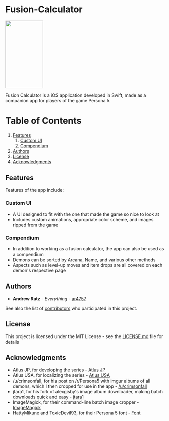 # Fusion-Calculator

<img src="https://github.com/ar4757/Fusion-Calculator/blob/master/GitHub%20Images/demo.gif?raw=true" width="120" height="213">

Fusion Calculator is a iOS application developed in Swift, made as a companion app for players of the game Persona 5.

# Table of Contents
1. [Features](#Features)
    1. [Custom UI](#Custom-UI)
    2. [Compendium](#Compendium)
2. [Authors](#Authors)
3. [License](#License)
4. [Acknowledgments](#Acknowledgments)

<a name="Features"></a>
## Features

Features of the app include:

<a name="Custom-UI"></a>
### Custom UI

* A UI designed to fit with the one that made the game so nice to look at
* Includes custom animations, appropriate color scheme, and images ripped from the game

<a name="Compendium"></a>
### Compendium

* In addition to working as a fusion calculator, the app can also be used as a compendium
* Demons can be sorted by Arcana, Name, and various other methods
* Aspects such as level-up moves and item drops are all covered on each demon's respective page

<a name="Authors"></a>
## Authors

* **Andrew Ratz** - *Everything* - [ar4757](https://github.com/ar4757)

See also the list of [contributors](https://github.com/ar4757/Fusion-Calculator/contributors) who participated in this project.

<a name="License"></a>
## License

This project is licensed under the MIT License - see the [LICENSE.md](LICENSE.md) file for details

<a name="Acknowledgments"></a>
## Acknowledgments

* Atlus JP, for developing the series - [Atlus JP](https://www.atlus.co.jp)
* Atlus USA, for localizing the series - [Atlus USA](https://atlus.com)
* /u/crimsonfall, for his post on /r/Persona5 with imgur albums of all demons, which I then cropped for use in the app - [/u/crimsonfall](https://www.reddit.com/r/Persona5/comments/5ydyjp/all_personas_in_persona_5_featuring_actually/)
* jtara1, for his fork of alexgisby's image album downloader, making batch downloads quick and easy - [jtara1](https://github.com/jtara1/imgur_downloader)
* ImageMagick, for their command-line batch image cropper - [ImageMagick](https://www.imagemagick.org/script/index.php)
* HattyMikune and ToxicDevil93, for their Persona 5 font - [Font](https://www.youtube.com/watch?v=6B90DMr-OBY)
